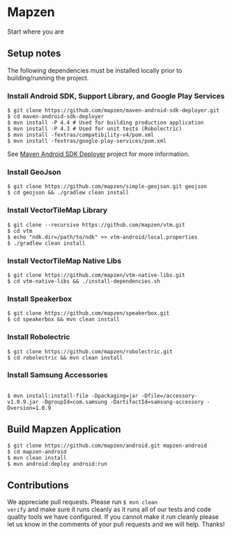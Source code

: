 # Mapzen

Start where you are

## Setup notes

The following dependencies must be installed locally prior to building/running the project.

### Install Android SDK, Support Library, and Google Play Services

<pre><code>$ git clone https://github.com/mapzen/maven-android-sdk-deployer.git
$ cd maven-android-sdk-deployer
$ mvn install -P 4.4 # Used for building production application
$ mvn install -P 4.3 # Used for unit tests (Robolectric)
$ mvn install -fextras/compatibility-v4/pom.xml
$ mvn install -fextras/google-play-services/pom.xml
</pre></code>

See [Maven Android SDK Deployer](https://github.com/mosabua/maven-android-sdk-deployer) project for more information.

### Install GeoJson
<pre><code>$ git clone https://github.com/mapzen/simple-geojson.git geojson
$ cd geojson && ./gradlew clean install
</pre></code>

### Install VectorTileMap Library

<pre><code>$ git clone --recursive https://github.com/mapzen/vtm.git
$ cd vtm
$ echo "ndk.dir=/path/to/ndk" >> vtm-android/local.properties
$ ./gradlew clean install
</pre></code>

### Install VectorTileMap Native Libs

<pre><code>$ git clone https://github.com/mapzen/vtm-native-libs.git
$ cd vtm-native-libs && ./install-dependencies.sh
</pre></code>

### Install Speakerbox

<pre><code>$ git clone https://github.com/mapzen/speakerbox.git
$ cd speakerbox && mvn clean install
</pre></code>

### Install Robolectric

<pre><code>$ git clone https://github.com/mapzen/robolectric.git
$ cd robolectric && mvn clean install
</pre></code>

### Install Samsung Accessories

<pre><code>
$ mvn install:install-file -Dpackaging=jar -Dfile=<path to>/accessory-v1.0.9.jar -DgroupId=com.samsung -DartifactId=samsung-accessory -Dversion=1.0.9
</pre></code>

## Build Mapzen Application

<pre><code>$ git clone https://github.com/mapzen/android.git mapzen-android
$ cd mapzen-android
$ mvn clean install
$ mvn android:deploy android:run
</pre></code>

## Contributions
We appreciate pull requests. Please run <code>$ mvn clean verify</code>
and make sure it runs cleanly as it runs all of our tests and code quality tools 
we have configured. If you cannot make it run cleanly please let us know in the
comments of your pull requests and we will help. Thanks!
